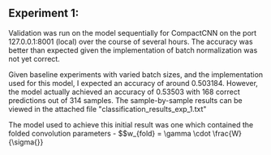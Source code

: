 Experiment 1: 
---
Validation was run on the model sequentially for CompactCNN on the port 
127.0.0.1:8001 (local) over the course of several hours. 
The accuracy was better than expected given the implementation of batch 
normalization was not yet correct. 

Given baseline experiments with varied batch sizes, and the implementation 
used for this model, I expected an accuracy of around $0.503184$. However,
the model actually achieved an accuracy of $0.53503$ with $168$ correct predictions
out of $314$ samples. The sample-by-sample results can be viewed in the attached
file "classification_results_exp_1.txt"

The model used to achieve this initial result was one which contained the 
folded convolution parameters - 
$$w_{fold} = \gamma \cdot \frac{W}{\sigma{}}